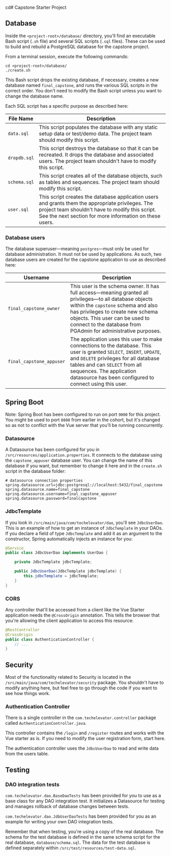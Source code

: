 cd# Capstone Starter Project

## Database

Inside the `<project-root>/database/` directory, you'll find an executable Bash script (`.sh` file) and several SQL scripts (`.sql` files). These can be used to build and rebuild a PostgreSQL database for the capstone project.

From a terminal session, execute the following commands:

```
cd <project-root>/database/
./create.sh
```

This Bash script drops the existing database, if necessary, creates a new database named `final_capstone`, and runs the various SQL scripts in the correct order. You don't need to modify the Bash script unless you want to change the database name.

Each SQL script has a specific purpose as described here:

| File Name | Description |
| --------- | ----------- |
| `data.sql` | This script populates the database with any static setup data or test/demo data. The project team should modify this script. |
| `dropdb.sql` | This script destroys the database so that it can be recreated. It drops the database and associated users. The project team shouldn't have to modify this script. |
| `schema.sql` | This script creates all of the database objects, such as tables and sequences. The project team should modify this script. |
| `user.sql` | This script creates the database application users and grants them the appropriate privileges. The project team shouldn't have to modify this script. <br /> See the next section for more information on these users. |

### Database users

The database superuser—meaning `postgres`—must only be used for database administration. It must not be used by applications. As such, two database users are created for the capstone application to use as described here:

| Username | Description |
| -------- | ----------- |
| `final_capstone_owner` | This user is the schema owner. It has full access—meaning granted all privileges—to all database objects within the `capstone` schema and also has privileges to create new schema objects. This user can be used to connect to the database from PGAdmin for administrative purposes. |
| `final_capstone_appuser` | The application uses this user to make connections to the database. This user is granted `SELECT`, `INSERT`, `UPDATE`, and `DELETE` privileges for all database tables and can `SELECT` from all sequences. The application datasource has been configured to connect using this user. |


## Spring Boot
Note: Spring Boot has been configured to run on port `9000` for this project. You might be used to port `8080` from earlier in the cohort, but it's changed so as not to conflict with the Vue server that you'll be running concurrently.

### Datasource

A Datasource has been configured for you in `/src/resources/application.properties`. It connects to the database using the `capstone_appuser` database user. You can change the name of this database if you want, but remember to change it here and in the `create.sh` script in the database folder:

```
# datasource connection properties
spring.datasource.url=jdbc:postgresql://localhost:5432/final_capstone
spring.datasource.name=final_capstone
spring.datasource.username=final_capstone_appuser
spring.datasource.password=finalcapstone
```

### JdbcTemplate

If you look in `/src/main/java/com/techelevator/dao`, you'll see `JdbcUserDao`. This is an example of how to get an instance of `JdbcTemplate` in your DAOs. If you declare a field of type `JdbcTemplate` and add it as an argument to the constructor, Spring automatically injects an instance for you:

```java
@Service
public class JdbcUserDao implements UserDao {

    private JdbcTemplate jdbcTemplate;

    public JdbcUserDao(JdbcTemplate jdbcTemplate) {
        this.jdbcTemplate = jdbcTemplate;
    }
}
```

### CORS

Any controller that'll be accessed from a client like the Vue Starter application needs the `@CrossOrigin` annotation. This
tells the browser that you're allowing the client application to access this resource:

```java
@RestController
@CrossOrigin
public class AuthenticationController {
    // ...
}
```

## Security

Most of the functionality related to Security is located in the `/src/main/java/com/techelevator/security` package. You shouldn't have to modify anything here, but feel free to go through the code if you want to see how things work.

### Authentication Controller

There is a single controller in the `com.techelevator.controller` package called `AuthenticationController.java`.

This controller contains the `/login` and `/register` routes and works with the Vue starter as is. If you need to modify the user registration form, start here.

The authentication controller uses the `JdbcUserDao` to read and write data from the users table.


## Testing


### DAO integration tests

`com.techelevator.dao.BaseDaoTests` has been provided for you to use as a base class for any DAO integration test. It initializes a Datasource for testing and manages rollback of database changes between tests.

`com.techelevator.dao.JdbUserDaoTests` has been provided for you as an example for writing your own DAO integration tests.

Remember that when testing, you're using a copy of the real database. The schema for the test database is defined in the same schema script for the real database, `database/schema.sql`. The data for the test database is defined separately within `/src/test/resources/test-data.sql`.
